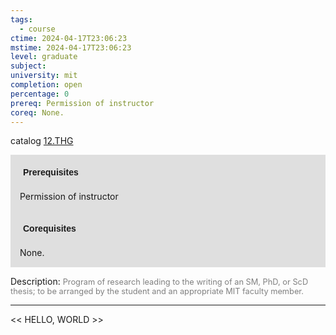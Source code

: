 ```yaml
---
tags:
  - course
ctime: 2024-04-17T23:06:23
mstime: 2024-04-17T23:06:23
level: graduate
subject: 
university: mit
completion: open
percentage: 0
prereq: Permission of instructor
coreq: None.
---
```


catalog [12.THG](http://student.mit.edu/catalog/m12b.html#12.THG)

<span style="display: block; padding: 15px; background-color: rgb(100, 100, 100, 0.2);"><font id="m_prereq791_0" style="display: block; font-family: Arial, sans-serif; font-weight: bold; padding: 5px">Prerequisites</font><br><span id="prereq791_0">Permission of instructor</span></span>
<span style="display: block; padding: 15px; background-color: rgb(100, 100, 100, 0.2);"><font id="m_coreq791_0" style="display: block; font-family: Arial, sans-serif; font-weight: bold; padding: 5px">Corequisites</font><br><span id="coreq791_0">None.</span></span>

<font style="">Description:</font>
<font style="color: grey; font-size: 0.8rem;">Program of research leading to the writing of an SM, PhD, or ScD thesis; to be arranged by the student and an appropriate MIT faculty member.</font>



---

<< HELLO, WORLD >>
